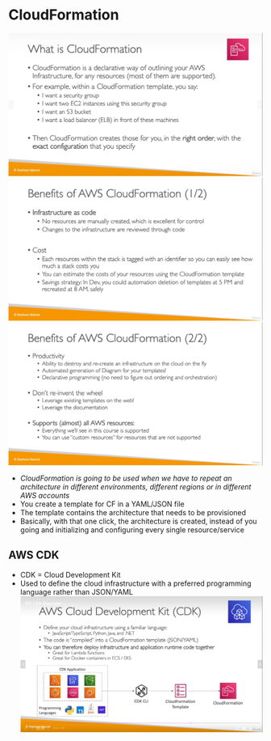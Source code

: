 # CloudFormation
![](img/cloudformation.png)  
![](img/benefites.png)  
![](img/benefits.png)  
* _CloudFormation is going to be used when we have to repeat an architecture in different environments, different regions or in different AWS accounts_
* You create a template for CF in a YAML/JSON file
* The template contains the architecture that needs to be provisioned
* Basically, with that one click, the architecture is created, instead of you going and initializing and configuring every single resource/service

## AWS CDK
* CDK = Cloud Development Kit
* Used to define the cloud infrastructure with a preferred programming language rather than JSON/YAML
![](img/cdk.png)  
